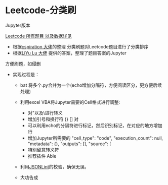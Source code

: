 # Leetcode-分类刷
Jupyter版本

[Leetcode 所有题目 以及数据详见](https://github.com/elegantcoin/All_Leetcode_Q_20190610)

- 根据[cspiration 大佬](https://cspiration.com/leetcodeClassification)的整理 分类刷题对Leetcode题目进行了分类排序
- 根据[LiYu Lu 大佬](https://github.com/luliyucoordinate/Leetcode) 提供的答案，整理了题目答案的Jupyter

方便刷题，如侵删
- 实现过程是：
  - bat 将多个.py合并为一个(echo增加分隔符，方便阅读区分，更方便后续处理)
  - 利用excel VBA将Jupyter需要的Cell格式进行调整:
    - 对"以及\进行转义
    - 增加引号和换行符 {} [] 对
    - 可以利用echo的分隔符进行标记，然后识别标记，在对应的地方增加行
    - 增加Jupyter所需要的   "cell_type": "code", "execution_count": null, "metadata": {}, "outputs": [], "source": [
    - 特别留意转义符
    - 推荐插件 Able
    
  - 利用[JSONLint](https://jsonlint.com/)的校验，确保无误。
  - 大功告成
